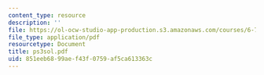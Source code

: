 ```yaml
---
content_type: resource
description: ''
file: https://ol-ocw-studio-app-production.s3.amazonaws.com/courses/6-780-semiconductor-manufacturing-spring-2003/851eeb6899aef43f0759af5ca613363c_ps3sol.pdf
file_type: application/pdf
resourcetype: Document
title: ps3sol.pdf
uid: 851eeb68-99ae-f43f-0759-af5ca613363c
---
```

